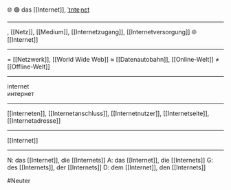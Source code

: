 

🌐 🟢 das [[Internet]], [ˈɪntɐˌnɛt](https://youglish.com/pronounce/Internet/german)

---
, [[Netz]], [[Medium]], [[Internetzugang]], [[Internetversorgung]]
🌐 [[Internet]]

---
= [[Netzwerk]], [[World Wide Web]]
≈ [[Datenautobahn]], [[Online-Welt]]
≠ [[Offline-Welt]]

---
internet  
интернет

---
[[interneten]], [[Internetanschluss]], [[Internetnutzer]], [[Internetseite]], [[Internetadresse]]

---
[[Internet]]


---
N: das [[Internet]], die [[Internets]]
A: das [[Internet]], die [[Internets]]
G: des [[Internets]], der [[Internets]]
D: dem [[Internet]], den [[Internets]]


#Neuter 